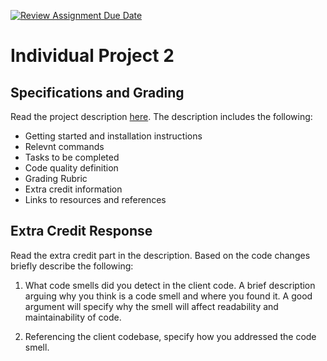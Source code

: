 [![Review Assignment Due Date](https://classroom.github.com/assets/deadline-readme-button-22041afd0340ce965d47ae6ef1cefeee28c7c493a6346c4f15d667ab976d596c.svg)](https://classroom.github.com/a/0GGRWh-y)
# Individual Project 2

## Specifications and Grading

Read the project description [here](https://northeastern-my.sharepoint.com/:w:/g/personal/j_mitra_northeastern_edu/EWRNXI9Td3xFr5oqP9GPSyMBE2zQ4vPDV0HZsH6pADyZ1A?e=OFabj4). The description includes the following:

- Getting started and installation instructions
- Relevnt commands
- Tasks to be completed
- Code quality definition
- Grading Rubric
- Extra credit information
- Links to resources and references

## Extra Credit Response

Read the extra credit part in the description. Based on the code changes briefly describe the following:

1. What code smells did you detect in the client code. A brief description arguing why you think is a code smell and where you found it. A good argument will specify why the smell will affect readability and maintainability of code.

2. Referencing the client codebase, specify how you addressed the code smell.


